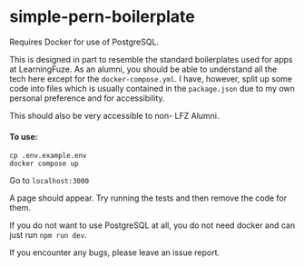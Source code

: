 # simple-pern-boilerplate


Requires Docker for use of PostgreSQL.

This is designed in part to resemble the standard boilerplates used for apps at LearningFuze. As an alumni, you should be able to understand all the tech here except for the `docker-compose.yml`. I have, however, split up some code into files which is usually contained in the `package.json` due to my own personal preference and for accessibility.

This should also be very accessible to non- LFZ Alumni.

#### To use:

```
cp .env.example.env
docker compose up
```

Go to `localhost:3000`

A page should appear. Try running the tests and then remove the code for them.

If you do not want to use PostgreSQL at all, you do not need docker and can just run `npm run dev`.

If you encounter any bugs, please leave an issue report.
